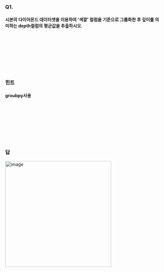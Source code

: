 ### Q1. 
#### 시본의 다이아몬드 데이터셋을 이용하여 '색깔' 컬럼을 기준으로 그룹화한 후 깊이를 의미하는 depth컬럼의 평균값을 추출하시오.

</br></br></br></br></br></br></br>

### 힌트
#### groubpy사용
</br></br></br></br></br></br></br>

### 답
<img width="340" alt="image" src="https://github.com/sejongsmarcle/2023_Autumn_DataAnalysisStudy/assets/70877858/db1beee7-7daf-4de7-b1dc-7bd66da08ec0">

